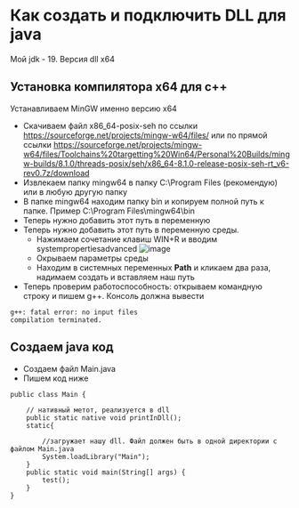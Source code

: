 # Как создать и подключить DLL для java 

Мой jdk - 19. 
Версия dll x64
 
## Установка компилятора x64 для c++
Устанавливаем MinGW именно версию x64
* Скачиваем файл x86_64-posix-seh по ссылки https://sourceforge.net/projects/mingw-w64/files/ или по прямой ссылки 
https://sourceforge.net/projects/mingw-w64/files/Toolchains%20targetting%20Win64/Personal%20Builds/mingw-builds/8.1.0/threads-posix/seh/x86_64-8.1.0-release-posix-seh-rt_v6-rev0.7z/download
* Извлекаем папку mingw64 в папку C:\Program Files (рекомендую) или в любую другую папку 
* В папке mingw64 находим папку bin и копируем полной путь к папке. Пример C:\Program Files\mingw64\bin
* Теперь нужно добавить этот путь в переменную 
* Теперь нужно добавить этот путь в переменную среды. 
  *  Нажимаем сочетание клавиш WIN+R и вводим systempropertiesadvanced   ![image](https://user-images.githubusercontent.com/114221320/205640536-8477c773-5f0c-4be8-b6fd-3e36e79cd5dd.png)
  *  Окрываем параметры среды 
  *  Находим в системных переменных **Path** и кликаем два раза, надимаем создать и вставляем наш путь 
*  Теперь проверим работоспособность: открываем командную строку и пишем g++. Консоль должна вывести 
```
g++: fatal error: no input files
compilation terminated.
```
## Создаем java код 
* Создаем файл Main.java 
* Пишем код ниже 
```
public class Main {

    // нативный метот, реализуется в dll
    public static native void printInDll();
    static{

        //загружает нашу dll. Файл должен быть в одной директории с файлом Main.java
        System.loadLibrary("Main");
    }
    public static void main(String[] args) {
        test();
    }
}
```

